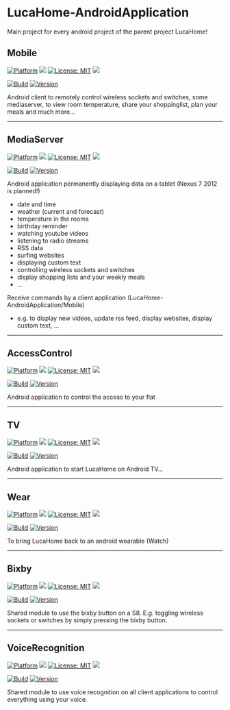 # LucaHome-AndroidApplication

Main project for every android project of the parent project LucaHome!

## Mobile

[![Platform](https://img.shields.io/badge/platform-Android-blue.svg)](https://www.android.com)
<a target="_blank" href="https://android-arsenal.com/api?level=24" title="API24+"><img src="https://img.shields.io/badge/API-24+-blue.svg" /></a>
[![License: MIT](https://img.shields.io/badge/License-MIT-blue.svg)](https://opensource.org/licenses/MIT)
<a target="_blank" href="https://www.paypal.me/GuepardoApps" title="Donate using PayPal"><img src="https://img.shields.io/badge/paypal-donate-blue.svg" /></a>

[![Build](https://img.shields.io/badge/build-WIP-red.svg)](https://github.com/GuepardoApps/LucaHome-AndroidApplication/tree/develop/mobile)
[![Version](https://img.shields.io/badge/version-v6.0.0.180215-blue.svg)](https://github.com/GuepardoApps/LucaHome-AndroidApplication/tree/develop/mobile)

Android client to remotely control wireless sockets and switches, some mediaserver, to view room temperature, share your shoppinglist, plan your meals and much more...
__________

## MediaServer

[![Platform](https://img.shields.io/badge/platform-Android-blue.svg)](https://www.android.com)
<a target="_blank" href="https://android-arsenal.com/api?level=24" title="API24+"><img src="https://img.shields.io/badge/API-24+-blue.svg" /></a>
[![License: MIT](https://img.shields.io/badge/License-MIT-blue.svg)](https://opensource.org/licenses/MIT)
<a target="_blank" href="https://www.paypal.me/GuepardoApps" title="Donate using PayPal"><img src="https://img.shields.io/badge/paypal-donate-blue.svg" /></a>

[![Build](https://img.shields.io/badge/build-passing-green.svg)](https://github.com/GuepardoApps/LucaHome-AndroidApplication/tree/develop/mediaserver)
[![Version](https://img.shields.io/badge/version-v6.0.0.180215-blue.svg)](https://github.com/GuepardoApps/LucaHome-AndroidApplication/tree/develop/mediaserver)

Android application permanently displaying data on a tablet (Nexus 7 2012 is planned!)
- date and time
- weather (current and forecast)
- temperature in the rooms
- birthday reminder
- watching youtube videos
- listening to radio streams
- RSS data
- surfing websites
- displaying custom text
- controlling wireless sockets and switches
- display shopping lists and your weekly meals
- ...

Receive commands by a client application (LucaHome-AndroidApplication/Mobile)
- e.g. to display new videos, update rss feed, display websites, display custom text, ...
__________

## AccessControl

[![Platform](https://img.shields.io/badge/platform-Android-blue.svg)](https://www.android.com)
<a target="_blank" href="https://android-arsenal.com/api?level=24" title="API24+"><img src="https://img.shields.io/badge/API-24+-blue.svg" /></a>
[![License: MIT](https://img.shields.io/badge/License-MIT-blue.svg)](https://opensource.org/licenses/MIT)
<a target="_blank" href="https://www.paypal.me/GuepardoApps" title="Donate using PayPal"><img src="https://img.shields.io/badge/paypal-donate-blue.svg" /></a>

[![Build](https://img.shields.io/badge/build-notTested-orange.svg)](https://github.com/GuepardoApps/LucaHome-AndroidApplication/tree/develop/accesscontrol)
[![Version](https://img.shields.io/badge/version-v1.0.0.180215-blue.svg)](https://github.com/GuepardoApps/LucaHome-AndroidApplication/tree/develop/accesscontrol)

Android application to control the access to your flat
__________

## TV

[![Platform](https://img.shields.io/badge/platform-Android-blue.svg)](https://www.android.com)
<a target="_blank" href="https://android-arsenal.com/api?level=24" title="API24+"><img src="https://img.shields.io/badge/API-24+-blue.svg" /></a>
[![License: MIT](https://img.shields.io/badge/License-MIT-blue.svg)](https://opensource.org/licenses/MIT)
<a target="_blank" href="https://www.paypal.me/GuepardoApps" title="Donate using PayPal"><img src="https://img.shields.io/badge/paypal-donate-blue.svg" /></a>

[![Build](https://img.shields.io/badge/build-WIP-red.svg)](https://github.com/GuepardoApps/LucaHome-AndroidApplication/tree/develop/tv)
[![Version](https://img.shields.io/badge/version-v6.0.0.180215-blue.svg)](https://github.com/GuepardoApps/LucaHome-AndroidApplication/tree/develop/tv)

Android application to start LucaHome on Android TV...
__________

## Wear

[![Platform](https://img.shields.io/badge/platform-Android-blue.svg)](https://www.android.com)
<a target="_blank" href="https://android-arsenal.com/api?level=24" title="API24+"><img src="https://img.shields.io/badge/API-24+-blue.svg" /></a>
[![License: MIT](https://img.shields.io/badge/License-MIT-blue.svg)](https://opensource.org/licenses/MIT)
<a target="_blank" href="https://www.paypal.me/GuepardoApps" title="Donate using PayPal"><img src="https://img.shields.io/badge/paypal-donate-blue.svg" /></a>

[![Build](https://img.shields.io/badge/build-WIP-red.svg)](https://github.com/GuepardoApps/LucaHome-AndroidApplication/tree/develop/wear)
[![Version](https://img.shields.io/badge/version-v0.0.1.180215-blue.svg)](https://github.com/GuepardoApps/LucaHome-AndroidApplication/tree/develop/wear)

To bring LucaHome back to an android wearable (Watch)
__________

## Bixby

[![Platform](https://img.shields.io/badge/platform-Android-blue.svg)](https://www.android.com)
<a target="_blank" href="https://android-arsenal.com/api?level=24" title="API24+"><img src="https://img.shields.io/badge/API-24+-blue.svg" /></a>
[![License: MIT](https://img.shields.io/badge/License-MIT-blue.svg)](https://opensource.org/licenses/MIT)
<a target="_blank" href="https://www.paypal.me/GuepardoApps" title="Donate using PayPal"><img src="https://img.shields.io/badge/paypal-donate-blue.svg" /></a>

[![Build](https://img.shields.io/badge/build-notTested-orange.svg)](https://github.com/GuepardoApps/LucaHome-AndroidApplication/tree/develop/bixby)
[![Version](https://img.shields.io/badge/version-v1.0.0.180215-blue.svg)](https://github.com/GuepardoApps/LucaHome-AndroidApplication/tree/develop/bixby)

Shared module to use the bixby button on a S8.  E.g. toggling wireless sockets or switches by simply pressing the bixby button.
__________

## VoiceRecognition

[![Platform](https://img.shields.io/badge/platform-Android-blue.svg)](https://www.android.com)
<a target="_blank" href="https://android-arsenal.com/api?level=24" title="API24+"><img src="https://img.shields.io/badge/API-24+-blue.svg" /></a>
[![License: MIT](https://img.shields.io/badge/License-MIT-blue.svg)](https://opensource.org/licenses/MIT)
<a target="_blank" href="https://www.paypal.me/GuepardoApps" title="Donate using PayPal"><img src="https://img.shields.io/badge/paypal-donate-blue.svg" /></a>

[![Build](https://img.shields.io/badge/build-notTested-orange.svg)](https://github.com/GuepardoApps/LucaHome-AndroidApplication/tree/develop/voicerecognition)
[![Version](https://img.shields.io/badge/version-v1.0.0.180215-blue.svg)](https://github.com/GuepardoApps/LucaHome-AndroidApplication/tree/develop/voicerecognition)

Shared module to use voice recognition on all client applications to control everything using your voice.